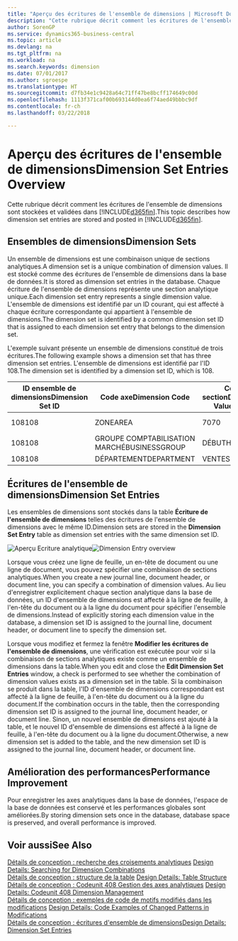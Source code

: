 ```yaml
---
title: "Aperçu des écritures de l'ensemble de dimensions | Microsoft Docs"
description: "Cette rubrique décrit comment les écritures de l'ensemble de dimensions sont stockées et validées dans Dynamics 365."
author: SorenGP
ms.service: dynamics365-business-central
ms.topic: article
ms.devlang: na
ms.tgt_pltfrm: na
ms.workload: na
ms.search.keywords: dimension
ms.date: 07/01/2017
ms.author: sgroespe
ms.translationtype: HT
ms.sourcegitcommit: d7fb34e1c9428a64c71ff47be8bcff174649c00d
ms.openlocfilehash: 1113f371caf00b693144d0ea6f74aed49bbbc9df
ms.contentlocale: fr-ch
ms.lasthandoff: 03/22/2018

---
```

# <a name="dimension-set-entries-overview"></a><span data-ttu-id="4b4a2-103">Aperçu des écritures de l'ensemble de dimensions</span><span class="sxs-lookup"><span data-stu-id="4b4a2-103">Dimension Set Entries Overview</span></span>
<span data-ttu-id="4b4a2-104">Cette rubrique décrit comment les écritures de l'ensemble de dimensions sont stockées et validées dans [!INCLUDE[d365fin](includes/d365fin_md.md)].</span><span class="sxs-lookup"><span data-stu-id="4b4a2-104">This topic describes how dimension set entries are stored and posted in [!INCLUDE[d365fin](includes/d365fin_md.md)].</span></span>  
  
## <a name="dimension-sets"></a><span data-ttu-id="4b4a2-105">Ensembles de dimensions</span><span class="sxs-lookup"><span data-stu-id="4b4a2-105">Dimension Sets</span></span>  
<span data-ttu-id="4b4a2-106">Un ensemble de dimensions est une combinaison unique de sections analytiques.</span><span class="sxs-lookup"><span data-stu-id="4b4a2-106">A dimension set is a unique combination of dimension values.</span></span> <span data-ttu-id="4b4a2-107">Il est stocké comme des écritures de l'ensemble de dimensions dans la base de données.</span><span class="sxs-lookup"><span data-stu-id="4b4a2-107">It is stored as dimension set entries in the database.</span></span> <span data-ttu-id="4b4a2-108">Chaque écriture de l'ensemble de dimensions représente une section analytique unique.</span><span class="sxs-lookup"><span data-stu-id="4b4a2-108">Each dimension set entry represents a single dimension value.</span></span> <span data-ttu-id="4b4a2-109">L'ensemble de dimensions est identifié par un ID courant, qui est affecté à chaque écriture correspondante qui appartient à l'ensemble de dimensions.</span><span class="sxs-lookup"><span data-stu-id="4b4a2-109">The dimension set is identified by a common dimension set ID that is assigned to each dimension set entry that belongs to the dimension set.</span></span>  
  
<span data-ttu-id="4b4a2-110">L'exemple suivant présente un ensemble de dimensions constitué de trois écritures.</span><span class="sxs-lookup"><span data-stu-id="4b4a2-110">The following example shows a dimension set that has three dimension set entries.</span></span> <span data-ttu-id="4b4a2-111">L'ensemble de dimensions est identifié par l'ID 108.</span><span class="sxs-lookup"><span data-stu-id="4b4a2-111">The dimension set is identified by a dimension set ID, which is 108.</span></span>  
  
|<span data-ttu-id="4b4a2-112">ID ensemble de dimensions</span><span class="sxs-lookup"><span data-stu-id="4b4a2-112">Dimension Set ID</span></span>|<span data-ttu-id="4b4a2-113">Code axe</span><span class="sxs-lookup"><span data-stu-id="4b4a2-113">Dimension Code</span></span>|<span data-ttu-id="4b4a2-114">Code section</span><span class="sxs-lookup"><span data-stu-id="4b4a2-114">Dimension Value Code</span></span>|<span data-ttu-id="4b4a2-115">Nom de la section analytique</span><span class="sxs-lookup"><span data-stu-id="4b4a2-115">Dimension Value Name</span></span>|  
|----------------------|--------------------|--------------------------|--------------------------|  
|<span data-ttu-id="4b4a2-116">108</span><span class="sxs-lookup"><span data-stu-id="4b4a2-116">108</span></span>|<span data-ttu-id="4b4a2-117">ZONE</span><span class="sxs-lookup"><span data-stu-id="4b4a2-117">AREA</span></span>|<span data-ttu-id="4b4a2-118">70</span><span class="sxs-lookup"><span data-stu-id="4b4a2-118">70</span></span>|<span data-ttu-id="4b4a2-119">Amérique du Nord</span><span class="sxs-lookup"><span data-stu-id="4b4a2-119">America North</span></span>|  
|<span data-ttu-id="4b4a2-120">108</span><span class="sxs-lookup"><span data-stu-id="4b4a2-120">108</span></span>|<span data-ttu-id="4b4a2-121">GROUPE COMPTABILISATION MARCHÉ</span><span class="sxs-lookup"><span data-stu-id="4b4a2-121">BUSINESSGROUP</span></span>|<span data-ttu-id="4b4a2-122">DÉBUT</span><span class="sxs-lookup"><span data-stu-id="4b4a2-122">HOME</span></span>|<span data-ttu-id="4b4a2-123">Accueil</span><span class="sxs-lookup"><span data-stu-id="4b4a2-123">Home</span></span>|  
|<span data-ttu-id="4b4a2-124">108</span><span class="sxs-lookup"><span data-stu-id="4b4a2-124">108</span></span>|<span data-ttu-id="4b4a2-125">DÉPARTEMENT</span><span class="sxs-lookup"><span data-stu-id="4b4a2-125">DEPARTMENT</span></span>|<span data-ttu-id="4b4a2-126">VENTES</span><span class="sxs-lookup"><span data-stu-id="4b4a2-126">SALES</span></span>|<span data-ttu-id="4b4a2-127">Ventes</span><span class="sxs-lookup"><span data-stu-id="4b4a2-127">Sales</span></span>|  
  
## <a name="dimension-set-entries"></a><span data-ttu-id="4b4a2-128">Écritures de l'ensemble de dimensions</span><span class="sxs-lookup"><span data-stu-id="4b4a2-128">Dimension Set Entries</span></span>  
<span data-ttu-id="4b4a2-129">Les ensembles de dimensions sont stockés dans la table **Écriture de l'ensemble de dimensions** telles des écritures de l'ensemble de dimensions avec le même ID.</span><span class="sxs-lookup"><span data-stu-id="4b4a2-129">Dimension sets are stored in the **Dimension Set Entry** table as dimension set entries with the same dimension set ID.</span></span>  
  
<span data-ttu-id="4b4a2-130">![Aperçu Ecriture analytique](media/dimensionentrynav7.png "DimensionEntryNAV7")</span><span class="sxs-lookup"><span data-stu-id="4b4a2-130">![Dimension Entry overview](media/dimensionentrynav7.png "DimensionEntryNAV7")</span></span>  
  
<span data-ttu-id="4b4a2-131">Lorsque vous créez une ligne de feuille, un en-tête de document ou une ligne de document, vous pouvez spécifier une combinaison de sections analytiques.</span><span class="sxs-lookup"><span data-stu-id="4b4a2-131">When you create a new journal line, document header, or document line, you can specify a combination of dimension values.</span></span> <span data-ttu-id="4b4a2-132">Au lieu d'enregistrer explicitement chaque section analytique dans la base de données, un ID d'ensemble de dimensions est affecté à la ligne de feuille, à l'en-tête du document ou à la ligne du document pour spécifier l'ensemble de dimensions.</span><span class="sxs-lookup"><span data-stu-id="4b4a2-132">Instead of explicitly storing each dimension value in the database, a dimension set ID is assigned to the journal line, document header, or document line to specify the dimension set.</span></span>  
  
<span data-ttu-id="4b4a2-133">Lorsque vous modifiez et fermez la fenêtre **Modifier les écritures de l'ensemble de dimensions**, une vérification est exécutée pour voir si la combinaison de sections analytiques existe comme un ensemble de dimensions dans la table.</span><span class="sxs-lookup"><span data-stu-id="4b4a2-133">When you edit and close the **Edit Dimension Set Entries** window, a check is performed to see whether the combination of dimension values exists as a dimension set in the table.</span></span> <span data-ttu-id="4b4a2-134">Si la combinaison se produit dans la table, l'ID d'ensemble de dimensions correspondant est affecté à la ligne de feuille, à l'en-tête du document ou à la ligne du document.</span><span class="sxs-lookup"><span data-stu-id="4b4a2-134">If the combination occurs in the table, then the corresponding dimension set ID is assigned to the journal line, document header, or document line.</span></span> <span data-ttu-id="4b4a2-135">Sinon, un nouvel ensemble de dimensions est ajouté à la table, et le nouvel ID d'ensemble de dimensions est affecté à la ligne de feuille, à l'en-tête du document ou à la ligne du document.</span><span class="sxs-lookup"><span data-stu-id="4b4a2-135">Otherwise, a new dimension set is added to the table, and the new dimension set ID is assigned to the journal line, document header, or document line.</span></span>  
  
## <a name="performance-improvement"></a><span data-ttu-id="4b4a2-136">Amélioration des performances</span><span class="sxs-lookup"><span data-stu-id="4b4a2-136">Performance Improvement</span></span>  
<span data-ttu-id="4b4a2-137">Pour enregistrer les axes analytiques dans la base de données, l'espace de la base de données est conservé et les performances globales sont améliorées.</span><span class="sxs-lookup"><span data-stu-id="4b4a2-137">By storing dimension sets once in the database, database space is preserved, and overall performance is improved.</span></span>  
  
## <a name="see-also"></a><span data-ttu-id="4b4a2-138">Voir aussi</span><span class="sxs-lookup"><span data-stu-id="4b4a2-138">See Also</span></span>  
<span data-ttu-id="4b4a2-139">[Détails de conception : recherche des croisements analytiques](design-details-searching-for-dimension-combinations.md) </span><span class="sxs-lookup"><span data-stu-id="4b4a2-139">[Design Details: Searching for Dimension Combinations](design-details-searching-for-dimension-combinations.md) </span></span>  
<span data-ttu-id="4b4a2-140">[Détails de conception : structure de la table](design-details-table-structure.md) </span><span class="sxs-lookup"><span data-stu-id="4b4a2-140">[Design Details: Table Structure](design-details-table-structure.md) </span></span>  
<span data-ttu-id="4b4a2-141">[Détails de conception : Codeunit 408 Gestion des axes analytiques](design-details-codeunit-408-dimension-management.md) </span><span class="sxs-lookup"><span data-stu-id="4b4a2-141">[Design Details: Codeunit 408 Dimension Management](design-details-codeunit-408-dimension-management.md) </span></span>  
<span data-ttu-id="4b4a2-142">[Détails de conception : exemples de code de motifs modifiés dans les modifications](design-details-code-examples-of-changed-patterns-in-modifications.md) </span><span class="sxs-lookup"><span data-stu-id="4b4a2-142">[Design Details: Code Examples of Changed Patterns in Modifications](design-details-code-examples-of-changed-patterns-in-modifications.md) </span></span>  
[<span data-ttu-id="4b4a2-143">Détails de conception : écritures d'ensemble de dimensions</span><span class="sxs-lookup"><span data-stu-id="4b4a2-143">Design Details: Dimension Set Entries</span></span>](design-details-dimension-set-entries.md)   

